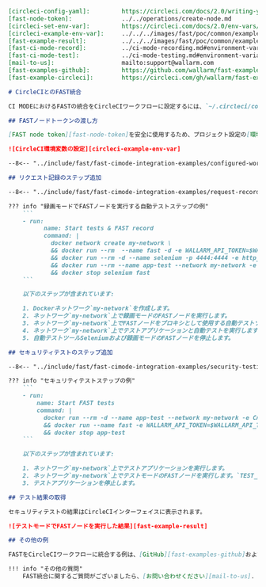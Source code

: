 ```markdown
[circleci-config-yaml]:         https://circleci.com/docs/2.0/writing-yaml/#section=configuration
[fast-node-token]:              ../../operations/create-node.md
[circleci-set-env-var]:         https://circleci.com/docs/2.0/env-vars/#setting-an-environment-variable-in-a-project
[circleci-example-env-var]:     ../../../images/fast/poc/common/examples/circleci-cimode/circleci-env-var-example.png
[fast-example-result]:          ../../../images/fast/poc/common/examples/circleci-cimode/circleci-example.png
[fast-ci-mode-record]:          ../ci-mode-recording.md#environment-variables-in-recording-mode
[fast-ci-mode-test]:            ../ci-mode-testing.md#environment-variables-in-testing-mode
[mail-to-us]:                   mailto:support@wallarm.com
[fast-examples-github]:         https://github.com/wallarm/fast-examples 
[fast-example-circleci]:        https://circleci.com/gh/wallarm/fast-example-circleci-dvwa-integration

# CircleCIとのFAST統合

CI MODEにおけるFASTの統合をCircleCIワークフローに設定するには、`~/.circleci/config.yml`ファイルを使用します。CircleCIワークフローの設定の詳細については、[CircleCI公式ドキュメント][circleci-config-yaml]をご参照ください。

## FASTノードトークンの渡し方

[FAST node token][fast-node-token]を安全に使用するため、プロジェクト設定の[環境変数][circleci-set-env-var]にその値を渡してください。

![CircleCI環境変数の設定][circleci-example-env-var]

--8<-- "../include/fast/fast-cimode-integration-examples/configured-workflow.md"

## リクエスト記録のステップ追加

--8<-- "../include/fast/fast-cimode-integration-examples/request-recording-setup.md"

??? info "録画モードでFASTノードを実行する自動テストステップの例"
    ```
    - run:
          name: Start tests & FAST record
          command: |
            docker network create my-network \
            && docker run --rm  --name fast -d -e WALLARM_API_TOKEN=$WALLARM_API_TOKEN -e CI_MODE=recording -e WALLARM_API_HOST=us1.api.wallarm.com -p 8080:8080 --network my-network wallarm/fast \
            && docker run --rm -d --name selenium -p 4444:4444 -e http_proxy='http://fast:8080' -e https_proxy='https://fast:8080' --network my-network selenium/standalone-firefox:latest \
            && docker run --rm --name app-test --network my-network -e CAPYBARA_SERVER_HOST=app-test -p 3000:3000 test-application bundle exec rspec spec/features/posts_spec.rb \
            && docker stop selenium fast 
    ```

    以下のステップが含まれています:

    1. Dockerネットワーク`my-network`を作成します。
    2. ネットワーク`my-network`上で録画モードのFASTノードを実行します。
    3. ネットワーク`my-network`上でFASTノードをプロキシとして使用する自動テストツールSeleniumを実行します。
    4. ネットワーク`my-network`上でテストアプリケーションと自動テストを実行します。
    5. 自動テストツールSeleniumおよび録画モードのFASTノードを停止します。

## セキュリティテストのステップ追加

--8<-- "../include/fast/fast-cimode-integration-examples/security-testing-setup.md"

??? info "セキュリティテストステップの例"
    ```
    - run:
        name: Start FAST tests
        command: |
          docker run --rm -d --name app-test --network my-network -e CAPYBARA_SERVER_HOST=app-test -p 3000:3000 test-application \
          && docker run --name fast -e WALLARM_API_TOKEN=$WALLARM_API_TOKEN -e CI_MODE=testing -e WALLARM_API_HOST=us1.api.wallarm.com -p 8080:8080 --network my-network -e TEST_RUN_URI="http://app-test:3000" --rm wallarm/fast \
          && docker stop app-test
    ```

    以下のステップが含まれています:

    1. ネットワーク`my-network`上でテストアプリケーションを実行します。
    2. ネットワーク`my-network`上でテストモードのFASTノードを実行します。`TEST_RECORD_ID`変数は省略されます。なぜなら、ベースラインリクエストのセットは現在のパイプラインで作成され、最後に記録されたためです。テストが終了すると自動的にFASTノードは停止します。
    3. テストアプリケーションを停止します。

## テスト結果の取得

セキュリティテストの結果はCircleCIインターフェイスに表示されます。

![テストモードでFASTノードを実行した結果][fast-example-result]

## その他の例

FASTをCircleCIワークフローに統合する例は、[GitHub][fast-examples-github]および[CircleCI][fast-example-circleci]でご確認いただけます。

!!! info "その他の質問"
    FAST統合に関するご質問がございましたら、[お問い合わせください][mail-to-us].
```